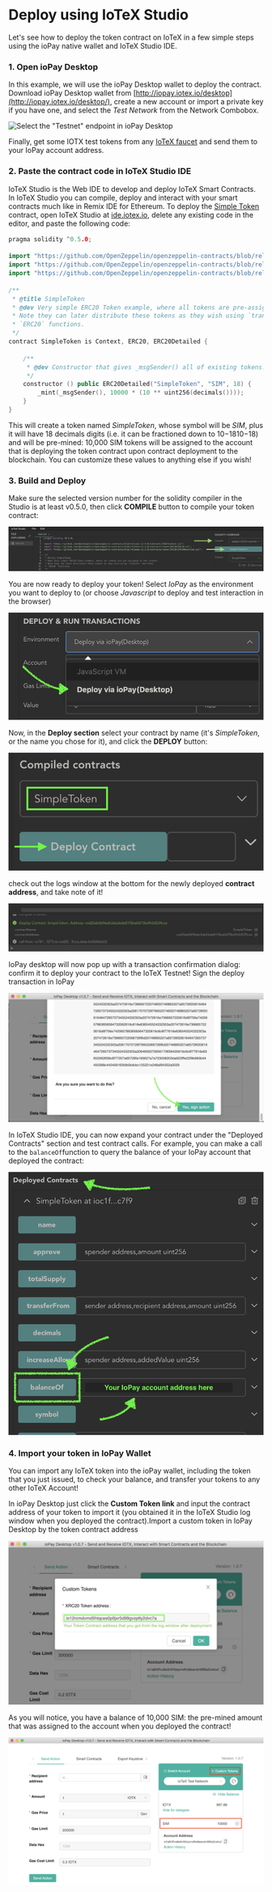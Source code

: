 # Deploy using IoTeX Studio

Let's see how to deploy the token contract on IoTeX in a few simple steps using the ioPay native wallet and IoTeX Studio IDE.

### 1. Open ioPay Desktop

In this example, we will use the ioPay Desktop wallet to deploy the contract. Download ioPay Desktop wallet from [http://iopay.iotex.io/desktop](http://iopay.iotex.io/desktop/), create a new account or import a private key if you have one, and select the _Test Network_ from the Network Combobox.

![Select the &quot;Testnet&quot; endpoint in ioPay Desktop ](http://docs-old.iotex.io/img/developer/iopay-testnet.png)

Finally, get some IOTX test tokens from any [IoTeX faucet](../../../iotx-faucets.md) and send them to your IoPay account address.

### 2. Paste the contract code in IoTeX Studio IDE

IoTeX Studio is the Web IDE to develop and deploy IoTeX Smart Contracts. In IoTeX Studio you can compile, deploy and interact with your smart contracts much like in Remix IDE for Ethereum. To deploy the [Simple Token](./#the-source-code) contract, open IoTeX Studio at [ide.iotex.io](https://ide.iotex.io/), delete any existing code in the editor, and paste the following code:

```cpp
pragma solidity ^0.5.0;

import "https://github.com/OpenZeppelin/openzeppelin-contracts/blob/release-v2.5.0/contracts/GSN/Context.sol";
import "https://github.com/OpenZeppelin/openzeppelin-contracts/blob/release-v2.5.0/contracts/token/ERC20/ERC20.sol";
import "https://github.com/OpenZeppelin/openzeppelin-contracts/blob/release-v2.5.0/contracts/token/ERC20/ERC20Detailed.sol";

/**
 * @title SimpleToken
 * @dev Very simple ERC20 Token example, where all tokens are pre-assigned to the creator.
 * Note they can later distribute these tokens as they wish using `transfer` and other
 * `ERC20` functions.
 */
contract SimpleToken is Context, ERC20, ERC20Detailed {

    /**
     * @dev Constructor that gives _msgSender() all of existing tokens.
     */
    constructor () public ERC20Detailed("SimpleToken", "SIM", 18) {
        _mint(_msgSender(), 10000 * (10 ** uint256(decimals())));
    }
}

```

This will create a token named _SimpleToken_, whose symbol will be _SIM_, plus it will have 18 decimals digits \(i.e. it can be fractioned down to 10−1810​−18​​\) and will be pre-mined: 10,000 SIM tokens will be assigned to the account that is deploying the token contract upon contract deployment to the blockchain. You can customize these values to anything else if you wish!

### 3. Build and Deploy

Make sure the selected version number for the solidity compiler in the Studio is at least v0.5.0, then click **COMPILE** button to compile your token contract:

![Select compiler version then click COMPILE](../../../../.gitbook/assets/image%20%2847%29.png)

You are now ready to deploy your token! Select _IoPay_ as the environment you want to deploy to \(or choose _Javascript_ to deploy and test interaction in the browser\)

![Select IoPay as the deploy environment](../../../../.gitbook/assets/image%20%2844%29.png)

Now, in the **Deploy section** select your contract by name \(it's _SimpleToken_, or the name you chose for it\), and click the **DEPLOY** button:

![Select the token contract and click DEPLOY](../../../../.gitbook/assets/image%20%2848%29.png)

check out the logs window at the bottom for the newly deployed **contract address**, and take note of it!

![Select the contract to deploy then click DEPLOY](../../../../.gitbook/assets/image%20%2841%29.png)

IoPay desktop will now pop up with a transaction confirmation dialog: confirm it to deploy your contract to the IoTeX Testnet! Sign the deploy transaction in IoPay

![Sign the deploy transaction in IoPay](../../../../.gitbook/assets/image%20%2846%29.png)

In IoTeX Studio IDE, you can now expand your contract under the "Deployed Contracts" section and test contract calls. For example, you can make a call to the `balanceOf`function to query the balance of your IoPay account that deployed the contract:

![Check the balance of the contract owner account](../../../../.gitbook/assets/image%20%2851%29.png)

### 4. Import your token in IoPay Wallet

You can import any IoTeX token into the ioPay wallet, including the token that you just issued, to check your balance, and transfer your tokens to any other IoTeX Account!

In ioPay Desktop just click the **Custom Token link** and input the contract address of your token to import it \(you obtained it in the IoTeX Studio log window when you deployed the contract\).Import a custom token in IoPay Desktop by the token contract address

![port a custom token in IoPay Desktop by the token contract address](../../../../.gitbook/assets/image%20%2850%29.png)

As you will notice, you have a balance of 10,000 SIM: the pre-mined amount that was assigned to the account when you deployed the contract!

![Custom token imported in ioPay](../../../../.gitbook/assets/iopay-custom-tokens.png)

